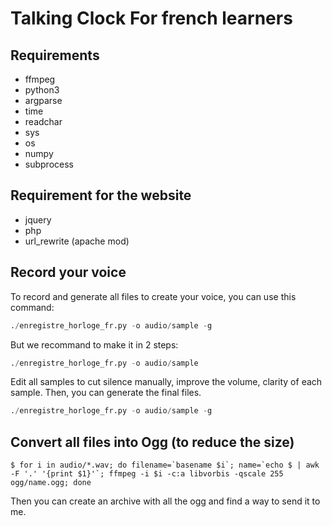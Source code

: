 # Talking Clock For french learners


## Requirements

* ffmpeg
* python3
* argparse
* time
* readchar
* sys
* os
* numpy
* subprocess

## Requirement for the website

* jquery
* php
* url\_rewrite (apache mod)


## Record your voice

To record and generate all files to create your voice, you can use this command:
```python
./enregistre_horloge_fr.py -o audio/sample -g 
```

But we recommand to make it in 2 steps:
```python
./enregistre_horloge_fr.py -o audio/sample
```
Edit all samples to cut silence manually, improve the volume, clarity of each sample.
Then, you can generate the final files.

```python
./enregistre_horloge_fr.py -o audio/sample -g

```



## Convert all files into Ogg (to reduce the size)

```
$ for i in audio/*.wav; do filename=`basename $i`; name=`echo $ | awk -F '.' '{print $1}'`; ffmpeg -i $i -c:a libvorbis -qscale 255 ogg/name.ogg; done
```

Then you can create an archive with all the ogg and find a way to send it to me.
